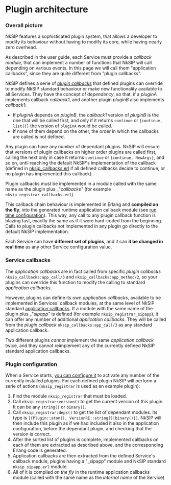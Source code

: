 # Plugin architecture

### Overall picture

NkSIP features a sophisticated plugin system, that allows a developer to modify its behaviour without having to modify its core, while having nearly zero overhead.

As described in the user guide, each Service must provide a _callback module_, that can implement a number of functions that NkSIP will call depending on various events. In this page we will call them "application callbacks", since they are quite different from "plugin callbacks".

NkSIP defines a serie of [_plugin callbacks_](plugin_callbacks.md) that defined plugins can override to modify NkSIP standard behaviour or make new functionality available to all Services. They have the concept of _dependency_, so that, if a _pluginA_ implements callback _callback1_, and another plugin _pluginB_ also implements _callback1_:
* If _pluginA_ depends on _pluginB_, the _callback1_ version of _pluginB_ is the one that will be called first, and only if it returns `continue` or `{continue, list()}` the version of `pluginA` would be called.
* If none of them depend on the other, the order in which the callbacks are called is not defined.

Any plugin can have any number of dependant plugins. NkSIP will ensure that versions of plugin callbacks on higher order plugins are called first, calling the next only in case it returns `continue` or `{continue, NewArgs}`, and so on, until reaching the default NkSIP's implementation of the callback (defined in [nksip_callbacks.erl](../../src/nksip_callbacks.erl) if all defined callbacks decide to continue, or no plugin has implemented this callback).

Plugin callbacks must be implemented in a module called with the same name as the plugin plus _"_callbacks"_ (for example `nksip_registrar_callbacks.erl`).

This callback chain behaviour is implemented in Erlang and **compiled on the fly**, into the generated runtime application callback module (see [run time configuration](runtime_configuration.md)). This way, any call to any plugin callback function is blazing fast, exactly the same as if it were hard-coded from the beginning. Calls to plugin callbacks not implemented in any plugin go directly to the default NkSIP implementation.

Each Service can have **different set of plugins**, and it can **it be changed in real time** as any other Service configuration value.


### Service callbacks

The _application callbacks_ are in fact called from specific _plugin callbacks_ `nksip_callbacks:app_call/3` and `nksip_callbacks:app_method/2`, so your plugins can override this function to modify the calling to standard _application callbacks_.

However, plugins can define its own _application callbacks_, available to be implemented in Services' callback modules, at the same level of NkSIP standard [application callbacks](../reference/callback_functions.md). If a module with the same name of the plugin plus _"_sipapp"_ is defined (for example `nksip_registrar_sipapp`), it can offer any number of additional _application callbacks_. They will be called from the _plugin callback_ `nksip_callbacks:app_call/3` as any standard application callback.

Two different plugins _cannot_ implement the same _application callback_ twice, and they cannot reimplement any of the currently defined NkSIP standard application callbacks. 


### Plugin configuration


When a Service starts, [you can configure it](../guide/start_a_sipapp.md) to activate any number of the currently installed plugins. For each defined plugin NkSIP will perform a serie of actions (`nksip_registrar` is used as an example plugin): 

1. Find the module `nksip_registrar` that must be loaded.
1. Call `nksip_registrar:version()` to get the current version of this plugin. It can be any `string()` or `binary()`.
1. Call `nksip_registrar:deps()` to get the list of dependant modules. Its type is `[{Plugin::atom(), VersionRE::string()|binary()}]`. NkSIP will then include this plugin as if we had included it also in the application configuration, before the dependant plugin, and checking that the version is correct.
1. After the sorted list of plugins is complete, implemented callbacks on each of them are extracted as described above, and the corresponding Erlang code is generated.
1. Application callbacks are then extracted from the defined Service's callback module, plugins having a "_sipapp" module and NkSIP standard `nksip_sipapp.erl` module.
1. All of it is compiled _on the fly_ in the runtime application callbacks module (called with the same name as the _internal name_ of the Service) 

